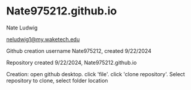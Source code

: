 # Nate975212.github.io

Nate Ludwig

neludwig1@my.waketech.edu

Github creation username Nate975212, created 9/22/2024

Repository created 9/22/2024, Nate975212.github.io 

Creation: open github desktop. click 'file'. click 'clone repository'. Select repository to clone, select folder location